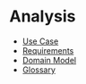 # Analysis

- [Use Case](use-case.md)
- [Requirements](requirements.md)
- [Domain Model](domain-model.md)
- [Glossary](glossary.md)
